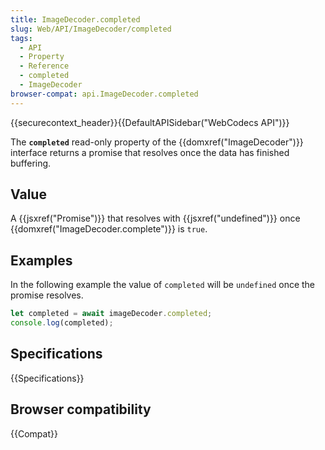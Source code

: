 ```yaml
---
title: ImageDecoder.completed
slug: Web/API/ImageDecoder/completed
tags:
  - API
  - Property
  - Reference
  - completed
  - ImageDecoder
browser-compat: api.ImageDecoder.completed
---
```

{{securecontext_header}}{{DefaultAPISidebar("WebCodecs API")}}

The **`completed`** read-only property of the {{domxref("ImageDecoder")}} interface returns a promise that resolves once the data has finished buffering.

## Value

A {{jsxref("Promise")}} that resolves with {{jsxref("undefined")}} once {{domxref("ImageDecoder.complete")}} is `true`.

## Examples

In the following example the value of `completed` will be `undefined` once the promise resolves.

```js
let completed = await imageDecoder.completed;
console.log(completed);
```

## Specifications

{{Specifications}}

## Browser compatibility

{{Compat}}
